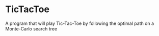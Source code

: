 # TicTacToe
 A program that will play Tic-Tac-Toe by following the optimal path on a Monte-Carlo search tree
